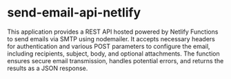# send-email-api-netlify

This application provides a REST API hosted powered by Netlify Functions to send emails via  SMTP using nodemailer. It accepts necessary headers for authentication and various POST parameters to configure the email, including recipients, subject, body, and optional attachments. The function ensures secure email transmission, handles potential errors, and returns the results as a JSON response.
